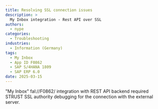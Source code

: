 ```yaml
---
title: Resolving SSL connection issues
description: >
  My Inbox integration - Rest API over SSL
authors:
  - nype
categories:
  - Troubleshooting
industries:
  - Information (Germany)
tags:
  - My Inbox
  - App ID F0862
  - SAP S/4HANA 1809
  - SAP ERP 6.0
date: 2025-03-15
---
```


<!-- more -->

"My Inbox" fal://F0862/ integration with REST API backend required STRUST SSL authority debugging for the connection with the external server.

